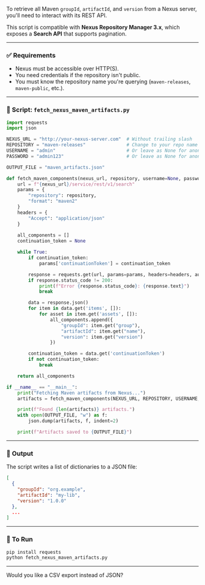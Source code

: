To retrieve all Maven `groupId`, `artifactId`, and `version` from a Nexus server, you'll need to interact with its REST API.

This script is compatible with **Nexus Repository Manager 3.x**, which exposes a **Search API** that supports pagination.

---

### ✅ Requirements

* Nexus must be accessible over HTTP(S).
* You need credentials if the repository isn't public.
* You must know the repository name you're querying (`maven-releases`, `maven-public`, etc.).

---

### 🔧 Script: `fetch_nexus_maven_artifacts.py`

```python
import requests
import json

NEXUS_URL = "http://your-nexus-server.com"  # Without trailing slash
REPOSITORY = "maven-releases"               # Change to your repo name
USERNAME = "admin"                          # Or leave as None for anonymous access
PASSWORD = "admin123"                       # Or leave as None for anonymous access

OUTPUT_FILE = "maven_artifacts.json"

def fetch_maven_components(nexus_url, repository, username=None, password=None):
    url = f"{nexus_url}/service/rest/v1/search"
    params = {
        "repository": repository,
        "format": "maven2"
    }
    headers = {
        "Accept": "application/json"
    }
    
    all_components = []
    continuation_token = None

    while True:
        if continuation_token:
            params['continuationToken'] = continuation_token

        response = requests.get(url, params=params, headers=headers, auth=(username, password) if username else None)
        if response.status_code != 200:
            print(f"Error {response.status_code}: {response.text}")
            break

        data = response.json()
        for item in data.get('items', []):
            for asset in item.get('assets', []):
                all_components.append({
                    "groupId": item.get("group"),
                    "artifactId": item.get("name"),
                    "version": item.get("version")
                })

        continuation_token = data.get('continuationToken')
        if not continuation_token:
            break

    return all_components

if __name__ == "__main__":
    print("Fetching Maven artifacts from Nexus...")
    artifacts = fetch_maven_components(NEXUS_URL, REPOSITORY, USERNAME, PASSWORD)

    print(f"Found {len(artifacts)} artifacts.")
    with open(OUTPUT_FILE, "w") as f:
        json.dump(artifacts, f, indent=2)

    print(f"Artifacts saved to {OUTPUT_FILE}")
```

---

### 📝 Output

The script writes a list of dictionaries to a JSON file:

```json
[
  {
    "groupId": "org.example",
    "artifactId": "my-lib",
    "version": "1.0.0"
  },
  ...
]
```

---

### 🚀 To Run

```bash
pip install requests
python fetch_nexus_maven_artifacts.py
```

---

Would you like a CSV export instead of JSON?
